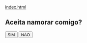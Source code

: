 [index.html](https://github.com/user-attachments/files/21975789/index.html)
<!DOCTYPE html>
<html lang="en">

<head>
    <meta charset="UTF-8">
    <meta http-equiv="X-UA-Compatible" content="IE=edge">
    <meta name="viewport" content="width=device-width, initial-scale=1.0">
    <title>Namora comigo?</title>
    <script src="script.js"></script>
    <link rel="stylesheet" href="estilo.css">
</head>

<body>
    <div id="conteudo">
        <h2>Aceita namorar comigo?</h2>
            <button class = "btn" onclick="sim()">SIM</button>
            <button class = "btn" onclick="desvia(this)" onmouseover="desvia(this)">NÃO</button>         
    </div>
</body>
<html>
